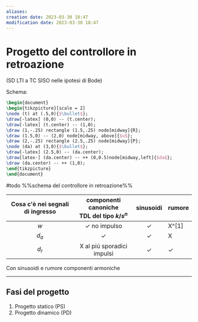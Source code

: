 ```yaml
---
aliases: 
creation date: 2023-03-30 18:47
modification date: 2023-03-30 18:47
---
```


# Progetto del controllore in retroazione
(SD LTI a TC SISO nelle ipotesi di Bode)

Schema:
```tikz
\begin{document}
\begin{tikzpicture}[scale = 2]
\node (t) at (.5,0){$\bullet$};
\draw[-latex] (0,0) -- (t.center);
\draw[-latex] (t.center) -- (1,0);
\draw (1,-.25) rectangle (1.5,.25) node[midway]{R};
\draw (1.5,0) -- (2,0) node[midway, above]{$u$};
\draw (2,-.25) rectangle (2.5,.25) node[midway]{P};
\node (da) at (3,0){$\bullet$};
\draw[-latex] (2.5,0) -- (da.center);
\draw[latex-] (da.center) -- ++ (0,0.5)node[midway,left]{$da$};
\draw (da.center) -- ++ (1,0);
\end{tikzpicture}
\end{document}
```

#todo %%schema del controllore in retroazione%%

| Cosa c'è nei segnali di ingresso | componenti canoniche </br> TDL del tipo $k/s^n$ |  sinusoidi   | rumore |
|:--------------------------------:|:-----------------------------------------------:|:------------:| ------ |
|               $w$                |             $\checkmark$ no impulso             | $\checkmark$ | X^[1]      |
|             $d_{a}$              |                  $\checkmark$                   | $\checkmark$ |    X    |
|             $d_{r}$              |           X al piú sporadici impulsi            | $\checkmark$ |     $\checkmark$   |

Con sinusoidi e rumore componenti armoniche

---
[^1]: modulo che non venga da un altra misura




## Fasi del progetto

1. Progetto statico (PS)
2. Progetto dinamico (PD)
